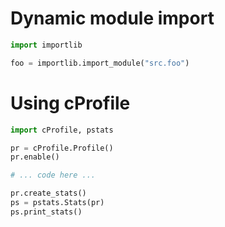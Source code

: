 # Dynamic module import

```python
import importlib

foo = importlib.import_module("src.foo")
```


# Using cProfile

```python
import cProfile, pstats

pr = cProfile.Profile()
pr.enable()

# ... code here ...

pr.create_stats()
ps = pstats.Stats(pr)
ps.print_stats()
```
